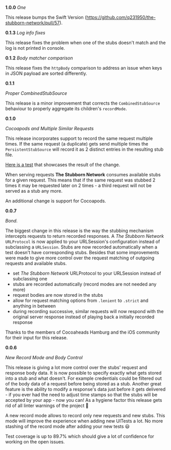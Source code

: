
**1.0.0**
_One_

This release bumps the Swift Version (https://github.com/q231950/the-stubborn-network/pull/57).

**0.1.3**
_Log info fixes_

This release fixes the problem when one of the stubs doesn't match and the log is not printed in console.

**0.1.2**
_Body matcher comparison_

This release fixes the `httpBody` comparison to address an issue when keys in JSON payload are sorted differently. 

**0.1.1**

_Proper CombinedStubSource_

This release is a minor improvement that corrects the `CombinedStubSource` behaviour to properly aggregate its children's `recordMode`.

**0.1.0**

_Cocoapods and Multiple Similar Requests_

This release incorporates support to record the same request multiple times. If the same request (a duplicate) gets send multiple times the `PersistentStubSource` will record it as 2 distinct entries in the resulting stub file.

[Here is a test](https://github.com/q231950/the-stubborn-network/blob/main/Tests/StubbornNetworkTests/PersistentStubSourceTests.swift#L102-L116) that showcases the result of the change.

When serving requests **The Stubborn Network** consumes available stubs for a given request. This means that if the same request was stubbed 2 times it may be requested later on 2 times - a third request will not be served as a stub any more.

An additional change is support for Cocoapods.


**0.0.7**

_Bond._

The biggest change in this release is the way the stubbing mechanism intercepts requests to return recorded responses. A *The Stubborn Network* `URLProtocol` is now applied to your URLSession's configuration instead of subclassing a `URLSession`. Stubs are now recorded automatically when a test doesn't have corresponding stubs. Besides that some improvements were made to give more control over the request matching of outgoing requests and available stubs.

- set *The Stubborn Network* URLProtocol to your URLSession instead of subclassing one
- stubs are recorded automatically (record modes are not needed any more)
- request bodies are now stored in the stubs
- allow for request matching options from `.lenient` to `.strict` and anything in between
- during recording successive, similar requests will now respond with the original server response instead of playing back a initially recorded response

Thanks to the members of Cocoaheads Hamburg and the iOS community for their input for this release.

**0.0.6**

_New Record Mode and Body Control_

This release is giving a lot more control over the stubs' request and response body data. It is now possible to specify exactly what gets stored into a stub and what doesn't. For example credentials could be filtered out of the body data of a request before being stored as a stub. Another great feature is the ability to modify a response's data just before it gets delivered - if you ever had the need to adjust time stamps so that the stubs will be accepted by your app - now you can! As a hygiene factor this release gets rid of all linter warnings of the project 🧼

A new record mode allows to record only new requests and new stubs. This mode will improve the experience when adding new UITests a lot. No more stashing of the record mode after adding your new tests 😃

Test coverage is up to 89.7% which should give a lot of confidence for working on the open issues.
